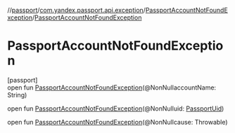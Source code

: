 //[passport](../../../index.md)/[com.yandex.passport.api.exception](../index.md)/[PassportAccountNotFoundException](index.md)/[PassportAccountNotFoundException](-passport-account-not-found-exception.md)

# PassportAccountNotFoundException

[passport]\
open fun [PassportAccountNotFoundException](-passport-account-not-found-exception.md)(@NonNullaccountName: String)

open fun [PassportAccountNotFoundException](-passport-account-not-found-exception.md)(@NonNulluid: [PassportUid](../../com.yandex.passport.api/-passport-uid/index.md))

open fun [PassportAccountNotFoundException](-passport-account-not-found-exception.md)(@NonNullcause: Throwable)
